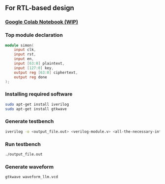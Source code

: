 ## For RTL-based design
### [Google Colab Notebook (WIP)](https://colab.research.google.com/drive/1ZWSJuSAwqvnewstt_tK4OR2_aZQSaxr2?usp=sharing)

### Top module declaration
```verilog
module simon(
    input clk,
    input rst,
    input en,
    input [63:0] plaintext,
    input [127:0] key,
    output reg [63:0] ciphertext,
    output reg done
);
```

### Installing required software
```bash
sudo apt-get install iverilog
sudo apt-get install gtkwave
```
### Generate testbench
```bash
iverilog -o <output_file.out> <verilog-module.v> <all-the-necessary-intermediate-modules.v> <simon_llm_tb.v>
```
### Run testbench
```bash
./output_file.out
```
### Generate waveform
```bash
gtkwave waveform_llm.vcd
```
